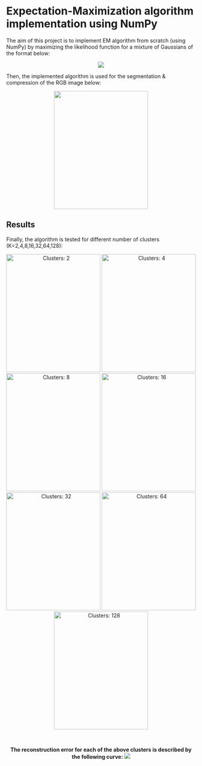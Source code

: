 # Expectation-Maximization algorithm implementation using NumPy
The aim of this project is to implement EM algorithm from scratch (using NumPy) by maximizing the likelihood function for a mixture of Gaussians 
of the format below:


<p align="center">
<img src="https://latex.codecogs.com/gif.latex?p(x)&space;=&space;\sum_{k=1}^{K}&space;\pi_{k}\prod_{d=1}^{D}&space;\frac{1}{\sqrt{2&space;\pi&space;\sigma_k^2}}\&space;e^{-\frac{1}{2\sigma_k^2}&space;(x_d&space;-&space;\mu_{kd})^2&space;}&space;\hspace{0.5cm}"/>
</p>


Then, the implemented algorithm is used for the segmentation & compression of the RGB image below:
<p align="center">
<img src="https://github.com/ChryssaNab/aueb-machine_learning/blob/master/EM-algorithm/images/im.jpg" height="314" width="250"/>
</p>

## Results
Finally, the algorithm is tested for different number of clusters (K=2,4,8,16,32,64,128):

<p align="center">
    <img title="Clusters: 2" src="https://github.com/ChryssaNab/aueb-machine_learning/blob/master/EM-algorithm/output/2_Categories.jpg" height="314" width="250"/>
        <img title="Clusters: 4" src="https://github.com/ChryssaNab/aueb-machine_learning/blob/master/EM-algorithm/output/4_Categories.jpg" height="314" width="250"/>
        <img title="Clusters: 8" src="https://github.com/ChryssaNab/aueb-machine_learning/blob/master/EM-algorithm/output/8_Categories.jpg" height="314" width="250"/>
    <img title="Clusters: 16" src="https://github.com/ChryssaNab/aueb-machine_learning/blob/master/EM-algorithm/output/16_Categories.jpg" height="314" width="250"/>
    <img title="Clusters: 32" src="https://github.com/ChryssaNab/aueb-machine_learning/blob/master/EM-algorithm/output/32_Categories.jpg" height="314" width="250"/>
    <img title="Clusters: 64" src="https://github.com/ChryssaNab/aueb-machine_learning/blob/master/EM-algorithm/output/64_Categories.jpg" height="314" width="250"/>
    <img title="Clusters: 128" src="https://github.com/ChryssaNab/aueb-machine_learning/blob/master/EM-algorithm/output/128_Categories.jpg" height="314" width="250"/>
   </p>

<br>
<p align="center">
<b>The reconstruction error for each of the above clusters is described by the following curve: </b>
<img src="https://github.com/ChryssaNab/aueb-machine_learning/blob/master/EM-algorithm/report/Project_2_files/cost_curve.png"/>
</p>
